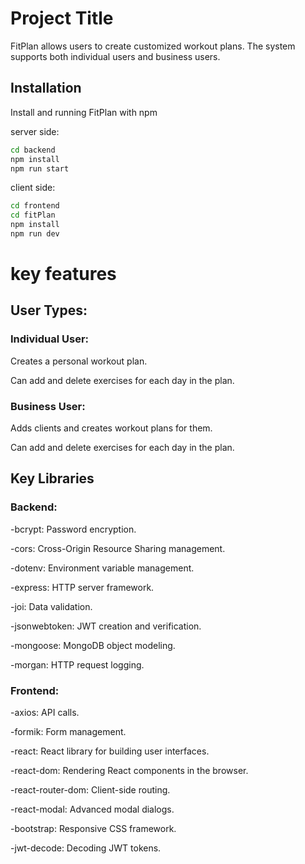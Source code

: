 
# Project Title
FitPlan allows users to create customized workout plans. The system supports both individual users and business users.

## Installation

Install and running FitPlan with npm

server side:

```bash
cd backend
npm install 
npm run start

```

client side:

```bash
cd frontend
cd fitPlan
npm install
npm run dev 
```


    
# key features

## User Types:

### Individual User:

Creates a personal workout plan.

Can add and delete exercises for each day in the plan.

### Business User:

Adds clients and creates workout plans for them.

Can add and delete exercises for each day in the plan.


## Key Libraries

### Backend:

-bcrypt: Password encryption.

-cors: Cross-Origin Resource Sharing management.

-dotenv: Environment variable management.

-express: HTTP server framework.

-joi: Data validation.

-jsonwebtoken: JWT creation and verification.

-mongoose: MongoDB object modeling.

-morgan: HTTP request logging.

### Frontend:

-axios: API calls.

-formik: Form management.

-react: React library for building user interfaces.

-react-dom: Rendering React components in the browser.

-react-router-dom: Client-side routing.

-react-modal: Advanced modal dialogs.

-bootstrap: Responsive CSS framework.

-jwt-decode: Decoding JWT tokens.

